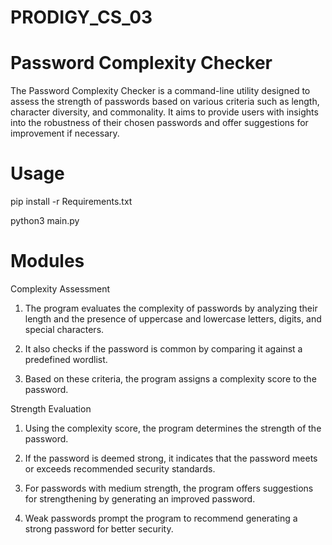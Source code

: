 # PRODIGY_CS_03
# Password Complexity Checker

The Password Complexity Checker is a command-line utility designed to assess the strength of passwords based on various criteria such as length, character diversity, and commonality. It aims to provide users with insights into the robustness of their chosen passwords and offer suggestions for improvement if necessary.

# Usage
pip install -r Requirements.txt

python3 main.py

# Modules

Complexity Assessment

1. The program evaluates the complexity of passwords by analyzing their length and the presence of uppercase and lowercase letters, digits, and special characters.

2. It also checks if the password is common by comparing it against a predefined wordlist.

3. Based on these criteria, the program assigns a complexity score to the password.


Strength Evaluation

1. Using the complexity score, the program determines the strength of the password.

2. If the password is deemed strong, it indicates that the password meets or exceeds recommended security standards.

3. For passwords with medium strength, the program offers suggestions for strengthening by generating an improved password.

4. Weak passwords prompt the program to recommend generating a strong password for better security.
